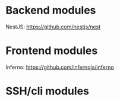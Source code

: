# Backend modules

NestJS: https://github.com/nestjs/nest

# Frontend modules

Inferno: https://github.com/infernojs/inferno

# SSH/cli modules